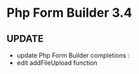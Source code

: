 # Php Form Builder 3.4

## UPDATE
- update Php Form Builder completions :
- edit addFileUpload function
